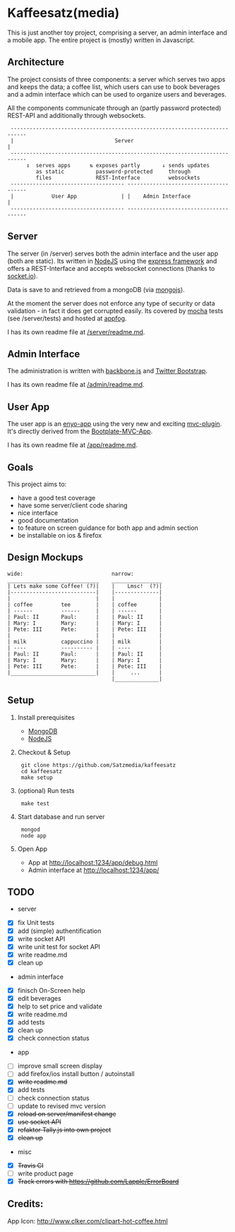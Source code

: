 Kaffeesatz(media)
=================

This is just another toy project, comprising a server, an admin interface 
and a mobile app. The entire project is (mostly) written in Javascript.

Architecture
------------

The project consists of three components: a server which serves two apps and 
keeps the data; a coffee list, which users can use to book beverages and a 
admin interface which can be used to organize users and beverages.

All the components communicate through an (partly password protected) 
REST-API and additionally through websockets.


     ---------------------------------------------------------------------------
     |                                Server                                   |
     ---------------------------------------------------------------------------
          ↧  serves apps      ⇅ exposes partly       ↓ sends updates  
             as static          password-protected     through 
             files              REST-Interface         websockets
     ------------------------------------ --------------------------------------
     |            User App              | |    Admin Interface                 |
     ------------------------------------ --------------------------------------




Server
------

The server (in /server) serves both the admin interface and the user app 
(both are static). Its written in [NodeJS](http://nodejs.org/) using the 
[express framework](http://expressjs.com/) and offers a REST-Interface and 
accepts websocket connections (thanks to [socket.io](http://socket.io/)).

Data is save to and retrieved from a mongoDB (via 
[mongojs](https://github.com/gett/mongojs)).

At the moment the server does not enforce any type of security or data 
validation - in fact it does get corrupted easily. Its covered by 
[mocha](http://visionmedia.github.com/mocha/) tests (see /server/tests) and 
hosted at [appfog](https://www.appfog.com/).

I has its own readme file at [/server/readme.md](/tree/master/server/readme.md).


Admin Interface
--------------

The administration is written with [backbone.js](http://backbonejs.org/) and 
[Twitter Bootstrap](http://twitter.github.com/bootstrap/). 

I has its own readme file at [/admin/readme.md](/tree/master/admin/readme.md).


User App
-------- 

The user app is an [enyo-app](http://www.enyojs.com/) using the very new and 
exciting [mvc-plugin](https://github.com/enyojs/mvc). It's directly derived 
from the [Bootplate-MVC-App](https://github.com/enyojs/bootplate-mvc).

I has its own readme file at [/app/readme.md](/tree/master/app/readme.md).


Goals
-----

This project aims to:

- have a good test coverage
- have some server/client code sharing
- nice interface
- good documentation
- to feature on screen guidance for both app and admin section
- be installable on ios & firefox


Design Mockups
-------------

    wide:                            narrow:
    _____________________________    ________________
    | Lets make some Coffee! (?)|    |    Lmsc!  (?)|
    |---------------------------|    |--------------|
    |                           |    |              |
    | coffee         tee        |    | coffee       |
    | ------         ------     |    | ------       |
    | Paul: II       Paul:      |    | Paul: II     |
    | Mary: I        Mary:      |    | Mary: I      |
    | Pete: III      Pete:      |    | Pete: III    |
    |                           |    |              |
    | milk           cappuccino |    | milk         |
    | ----           ---------- |    | ----         |
    | Paul: II       Paul:      |    | Paul: II     |
    | Mary: I        Mary:      |    | Mary: I      |
    | Pete: III      Pete:      |    | Pete: III    |
    |___________________________|    |     ...      |
                                     |______________|


Setup
-----

1. Install prerequisites
    - [MongoDB](http://docs.mongodb.org/manual/installation/)
    - [NodeJS](http://nodejs.org/download/)


2. Checkout & Setup

        git clone https://github.com/Satzmedia/kaffeesatz
        cd kaffeesatz
        make setup

3. (optional) Run tests

        make test

4. Start database and run server

        mongod
        node app

5. Open App
    - App at [http://localhost:1234/app/debug.html](http://localhost:1234/app/debug.html)
    - Admin interface at [http://localhost:1234/app/](http://localhost:1234/app/)

TODO
----

- server
 - [x] fix Unit tests
 - [x] add (simple) authentification
 - [x] write socket API
 - [x] write unit test for socket API
 - [x] write readme.md
 - [x] clean up
- admin interface
 - [x] finisch On-Screen help
 - [x] edit beverages
 - [x] help to set price and validate
 - [x] write readme.md
 - [x] add tests
 - [x] clean up
 - [x] check connection status
- app
 - [ ] improve small screen display
 - [ ] add firefox/ios install button / autoinstall
 - [x] <del>write readme.md
 - [x] add tests
 - [ ] check connection status
 - [ ] update to revised mvc version
 - [x] <del>reload on server/manifest change
 - [x] <del>use socket API
 - [x] <del>refaktor Tally.js into own project
 - [x] <del>clean up
- misc
 - [x] <del>Travis CI
 - [ ] write product page
 - [x] <del>Track errors with https://github.com/Lapple/ErrorBoard

Credits:
---

App Icon: http://www.clker.com/clipart-hot-coffee.html
